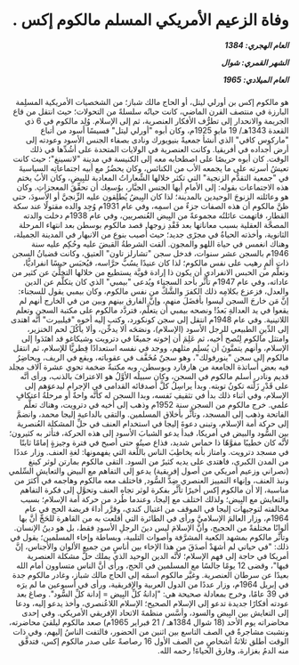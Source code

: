 <h1 dir="rtl">وفاة الزعيم الأمريكي المسلم مالكوم إكس .</h1>

<h5 dir="rtl">العام الهجري:  1384

الشهر القمري: شوال

العام الميلادي: 1965</h5>

<p dir="rtl">هو مالكوم إكس بن أورلي ليتل، أو الحاج مالك شباز؛ من الشخصيات الأمريكية المسلِمة البارزة في منتصف القرن الماضي، كانت حياتُه سلسلةً من التحولات؛ حيث انتقل من قاع الجريمة والانحدار إلى تطرُّف الأفكار العنصرية، ثم إلى الإسلام. وُلِد مالكوم في 6 ذي القعدة 1343هـ/ 19 مايو 1925م، وكان أبوه "أورلي ليتل" قسيسًا أسود من أتباع "ماركوس كافي" الذي أنشأ جمعيةً بنيويورك ونادى بصفاء الجنس الأسود وعودته إلى أرض أجداده في أفريقيا. وكانت العنصرية في الولايات المتحدة على أشُدِّها في ذلك الوقت. كان أبوه حريصًا على اصطحابه معه إلى الكنيسة في مدينة "لانسينغ"؛ حيث كانت تعيشُ أسرته على ما يجمعه الأب من الكنائس، وكان يحضُرُ مع أبيه اجتماعاتِه السياسيةَ في "جمعية التقدُّم الزنجية" التي تكثر خلالها الشِّعاراتُ المعادية للبِيضِ، وكان الأبُ يختم هذه الاجتماعات بقوله: إلى الأمامِ أيها الجنس الجبَّار، بوُسعِك أن تحقِّقَ المعجزاتِ. وكان هو وعائلته الزنوجَ الوحيدين بالمدينة؛ لذا كان البِيضُ يُطلِقون عليه الزِّنجيَّ أو الأسودَ، حتى ظنَّ مالكوم أن هذه الصفات جزءٌ من اسمِه، وفي عام 1931م وُجِد والده مقتولًا عند سكة القطار، فاتهمت عائلتُه مجموعةً من البِيض العُنصريين، وفي عام 1938م دخلت والدته المصحَّة العقلية بسبب معاناتها بعد فَقْدِ زوجها. قصد مالكوم بوسطن بعد انتهاء المرحلة الثانوية، وأخذته الحياةُ في مجرًى جديد؛ حيث أُصيب بنوع من الانبهار في المدينة الجميلة، وهناك انغمس في حياة اللهو والمجون. ألقت الشرطةُ القبضَ عليه وحُكِم عليه سنة 1946م بالسجن عشر سنوات، فدخل سجن "تشارلز تاون" العتيق، وكانت قضبانُ السجن ذات ألمٍ رهيب على نفس مالكوم؛ لذا كان عنيدًا يسُبُّ حرَّاسه، فيُحبَس حبسًا انفراديًّا، وتعلَّم من الحبس الانفرادي أن يكون ذا إرادة قويَّة يستطيع من خلالها التخلِّيَ عن كثير من عاداته، وفي عام 1947م تأثَّر بأحد السجناء ويُدعى "بيمبي" الذي كان يتكلَّم عن الدين والعدل، فزعزع بكلامِه ذلك الكفرَ والشَّكَّ من نفس مالكوم، وكان بيمبي يقول للسجناء: إنَّ مَن خارجَ السجن ليسوا بأفضَلَ منهم، وإنَّ الفارق بينهم وبين من في الخارج أنهم لم يقعوا في يد العدالةِ بَعدُ! ونصحه بيمبي أن يتعلَّم، فتردَّد مالكوم على مكتبة السجن وتعلم اللاتينية. وفي عام 1948م انتقل إلى سجن كونكورد، وكتب إليه أخوه "فيلبيرت" أنَّه اهتدى إلى الدِّينِ الطبيعي للرجل الأسود (الإسلام)، ونصَحَه ألا يدخِّن، وألا يأكُلَ لحم الخنزير، وامتثل مالكوم لِنُصح أخيه، ثم عَلِمَ أن إخوته جميعًا في دترويت وشيكاغو قد اهتَدَوا إلى الإسلام، وأنهم يتمنَّونَ أن يُسلِم مثلهم، ووجد في نفسه استعدادًا فِطريًّا للإسلام، ثم انتقل مالكوم إلى سجن "ينورفولك"، وهو سجنٌ مُخَفَّف في عقوباته، ويقع في الريف، ويحاضِرُ فيه بعض أساتذة الجامعة من هارفارد وبوسطن، وبه مكتبةٌ ضخمة تحوي عشرة آلاف مجلد قديم ونادر. أسلم مالكوم في السجن، وكان سبيلُه الأوَّلُ هو الاعترافَ بالذنب، ورأى أنَّه على قَدْرِ زَلَّته تكونُ توبته. وبدأ يراسِلُ كلَّ أصدقائه القدامى في الإجرام ليدعوَهم إلى الإسلام، وفي أثناء ذلك بدأ في تثقيفِ نَفسه، وبدا السجن له كأنَّه واحةٌ أو مرحلةُ اعتكافٍ علمي. خرج مالكوم من السجن سنة 1952م وذهب إلى أخيه في دترويت، وهناك تعلَّم الفاتحة وذهب إلى المسجد، وتأثَّر بأخلاق المسلمين. والتقى بالداعية إليجا محمد، وانضمَّ إلى حركة أمة الإسلام، وتبنى دعوةَ إليجا في استخدام العنف في حلِّ المشكلة العُنصرية بين السُّود والبيض في أمريكا، فبدأ يدعو الشبابَ الأسود إلى هذه الحركة، فتأثر به كثيرون؛ لأنَّه كان خطيبًا مفوَّهًا ذا حماس شديد، فذاع صيتُه حتى أصبح في فترة وجيزةٍ إمامًا ثابتًا في مسجد دترويت. وامتاز بأنه يخاطِبَ الناس باللُّغة التي يفهمونها: لغةِ العنف. وزار عددًا من المدن الكبرى، فاهتدى على يديه كثيرٌ من السود. التقى مالكوم بمارتن لوثر كينغ (نصراني وزعيم أمريكي من أصول إفريقية) يدعو إلى التفاهم مع البيض والتعايش السِّلمي ونبذ العنف، وإنهاء التمييز العنصري ضِدَّ السُّود, فاختلف معه مالكوم وهاجمه في أكثرَ من مناسبة، إلا أن مالكوم إكس أخيرًا تأثَّر بفكرة لوثر تجاه العنف وتحوَّل إلى فكرة التفاهم والتعايش مع البِيض؛ ولذلك اختلف مع إليجا، وعندما طُرد من حركة أمة الإسلام؛ بسبب مخالفته لتوجيهات إليجا في الموقف من اغتيال كندي، وقرَّر أداءَ فريضة الحج في عام 1964م، وزار العالمَ الإسلاميَّ ورأى في الطائرة التي أقلعت به من القاهرة للحَجِّ أنَّ بها ألوانًا مختلفةً من الحجيج، وأنَّ الإسلامَ ليس دينَ الرجلِ الأسودِ فقط، بل هو دينُ الإنسان. وتأثَّر مالكوم بمشهد الكعبة المشرَّفة وأصوات التلبية، وبساطة وإخاء المسلمين؛ يقول في ذلك: "في حياتي لم أشهَدْ أصدَقَ من هذا الإخاء بين أناسٍ من جميع الألوان والأجناس، إنَّ أمريكا في حاجة إلى فهم الإسلام؛ لأنَّه الدين الوحيد الذي يملك حلَّ مشكلة العنصرية فيها"، وقضى 12 يومًا جالسًا مع المسلمين في الحج، ورأى أنَّ الناس متساوون أمام الله بعيدًا عن سرطان العنصرية. وغيَّر مالكوم اسمَه إلى الحاج مالك شباز، وغادر مالكوم جدة في إبريل 1964م، وزار عددًا من الدول العربية والإفريقية، ورأى في أسبوعين ما لم يرَه في 39 عامًا، وخرج بمعادلة صحيحة هي: "إدانةُ كلِّ البِيض = إدانة كلِّ السُّود". وصاغ بعد عودته أفكارًا جديدة تدعو إلى الإسلام الصحيح؛ الإسلام اللاعُنصري، وأخذ يدعو إليه، ودعا إلى التعايش بين البِيض والسود، وأسَّس منظمةَ الاتحاد الإفريقي الأمريكي. وفي إحدى محاضراته يوم الأحد (18 شوال 1384هـ / 21 فبراير 1965م) صعد مالكوم ليلقيَ محاضرته، ونشبت مشاجرةٌ في الصف التاسع بين اثنين من الحضور، فالتفت الناسُ إليهم، وفي ذات الوقت أطلق ثلاثةُ أشخاصٍ من الصف الأول 16 رصاصةً على صدر مالكوم إكس، فتدفَّق منه الدمُ بغزارة، وفارق الحياةَ! رحمه الله.</p></br>
